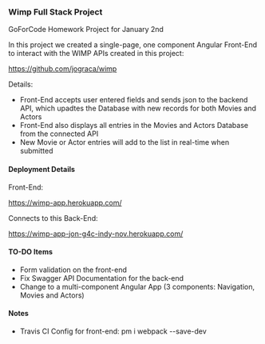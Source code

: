 ### Wimp Full Stack Project

GoForCode Homework Project for January 2nd

In this project we created a single-page, one component Angular Front-End to interact with the WIMP APIs created in this project:

https://github.com/jograca/wimp

Details: 

* Front-End accepts user entered fields and sends json to the backend API, which upadtes the Database with new records for both Movies and Actors
* Front-End also displays all entries in the Movies and Actors Database from the connected API
* New Movie or Actor entries will add to the list in real-time when submitted

#### Deployment Details

Front-End:

https://wimp-app.herokuapp.com/

Connects to this Back-End:

https://wimp-app-jon-g4c-indy-nov.herokuapp.com/

#### TO-DO Items

* Form validation on the front-end
* Fix Swagger API Documentation for the back-end
* Change to a multi-component Angular App (3 components: Navigation, Movies and Actors)

#### Notes

* Travis CI Config for front-end: pm i webpack --save-dev
